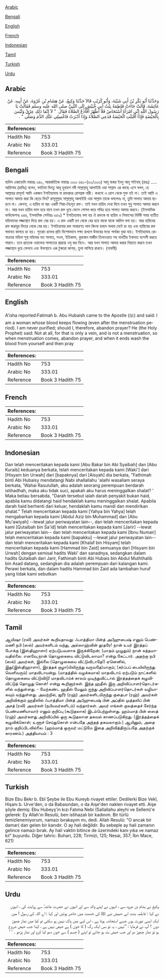 [Arabic](#arabic)

[Bengali](#bengali)

[English](#english)

[French](#french)

[Indonesian](#indonesian)

[Tamil](#tamil)

[Turkish](#turkish)

[Urdu](#urdu)

## Arabic


<div dir="rtl" lang="ar" style={{fontSize:'larger',backgroundColor:'#f8f9fa',padding:20}}>
وَحَدَّثَنَا أَبُو بَكْرِ بْنُ أَبِي شَيْبَةَ، وَأَبُو كُرَيْبٍ قَالاَ حَدَّثَنَا وَكِيعٌ، عَنْ هِشَامِ بْنِ عُرْوَةَ، عَنْ أَبِيهِ، عَنْ عَائِشَةَ، قَالَتْ جَاءَتْ فَاطِمَةُ بِنْتُ أَبِي حُبَيْشٍ إِلَى النَّبِيِّ صلى الله عليه وسلم فَقَالَتْ يَا رَسُولَ اللَّهِ إِنِّي امْرَأَةٌ أُسْتَحَاضُ فَلاَ أَطْهُرُ أَفَأَدَعُ الصَّلاَةَ فَقَالَ ‏ "‏ لاَ إِنَّمَا ذَلِكِ عِرْقٌ وَلَيْسَ بِالْحَيْضَةِ فَإِذَا أَقْبَلَتِ الْحَيْضَةُ فَدَعِي الصَّلاَةَ وَإِذَا أَدْبَرَتْ فَاغْسِلِي عَنْكِ الدَّمَ وَصَلِّي ‏"‏ ‏.‏
</div>
<div style={{backgroundColor:'#f8f9fa',padding:20, marginBottom: 10}}><table> <thead> <tr> <th>References:</th> <th></th> </tr> </thead> <tbody><tr><td>Hadith No</td><td>753</td></tr><tr><td>Arabic No</td><td>333.01</td></tr><tr><td>Reference</td><td>Book 3 Hadith 75</td></tr></tbody></table></div>

## Bengali


<div dir="ltr" lang="bn" style={{fontSize:'larger',backgroundColor:'#f8f9fa',padding:20}}>
হাদিস একাডেমি নাম্বারঃ ৬৪০, আন্তর্জাতিক নাম্বারঃ ৩৩৩ ৬৪০-(৬২/৩৩৩) আবূ বাকর ইবনু আবূ শাইবাহ্ (রহঃ) ..... আয়িশাহ (রাযিঃ) বলেন, ফাতিমা বিনতু আবূ হুবায়শ নবী সাল্লাল্লাহু আলাইহি ওয়া সাল্লাম এর কাছে এসে বলল, হে আল্লাহর রাসূল! আমি একজন ইসতিহাযাহ বা রক্তপ্রদর রোগগ্রস্ত নারী। কখনো এ রোগ থেকে মুক্ত হই না। তাই আমি এ সালাত আদায় করা কি ছেড়ে দিব? রাসূলুল্লাহ সাল্লাল্লাহু আলাইহি ওয়া সাল্লাম তাকে বললেনঃ না, তুমি সালাত আদায় ছাড়বে না। কেননা, এ হায়িয না বরং একটি শিরা-নিঃসৃত রক্ত। তাই যখন হায়িয দেখা দিবে তখন শুধু সালাত আদায় করবে না। আর যখন হায়িয ভাল হয়ে যাবে তখন রক্ত ধুয়ে ফেলে গোসল করে পবিত্র হয়ে সালাত আদায় করবে। (ইসলামিক ফাউন্ডেশনঃ ৬৪৪, ইসলামিক সেন্টারঃ ৬৫৯) * ইসতিহাযাহ বলা হয় ঐ রক্তকে যা হায়িয ও নিফাসের নির্দিষ্ট সময় ব্যতীত মহিলাদের লজ্জাস্থান দিয়ে রক্ত বের হয়। এ রক্ত একটি রগ থেকে বের হয়ে থাকে যাকে আদিল বলা হয়। আর হায়িযের রক্ত জরায়ুর ভিতর থেকে বের হয়। ইসতিহাযার রক্ত সাধারণত লাল কিংবা হলদে অথবা মেটে রং হয় এবং হায়িযের রক্ত স্বভাবত কালচে রং হয়। সুতরাং রক্তের প্রতি বিশেষভাবে লক্ষ্য রাখলে উভয়ের মধ্যে পার্থক্য বুঝা যায়। ইসতিহাযাহ রোগাক্রান্ত মহিলা সুস্থ মহিলার মত সালাত, সওম, ইতিকাফ, কুরআন মাজীদ তিলাওয়াত সহ যাবতীয় ইবাদাত বন্দেগী করতে পারবে। তবে প্রত্যেক ওয়াক্তের সালাতের প্রারম্ভে ওযু কর নিবে। আর যখন সালাত আদায় করার নিয়্যাত করবে তখন লজ্জাস্থান ধুয়ে ফেলবে এবং উক্তস্থানে এক টুকরো কাপড়, তুলা লাগিয়ে রাখবে। (নাবাবী)
</div>
<div style={{backgroundColor:'#f8f9fa',padding:20, marginBottom: 10}}><table> <thead> <tr> <th>References:</th> <th></th> </tr> </thead> <tbody><tr><td>Hadith No</td><td>753</td></tr><tr><td>Arabic No</td><td>333.01</td></tr><tr><td>Reference</td><td>Book 3 Hadith 75</td></tr></tbody></table></div>

## English


<div dir="ltr" lang="en" style={{fontSize:'larger',backgroundColor:'#f8f9fa',padding:20}}>
A'isha reported:Fatimah b. Abu Hubaish came to the Apostle (ﷺ) and said: I am a woman whose blood keeps flowing (even after the menstruation period). I am never purified; should I, therefore, abandon prayer? He (the Holy Prophet) said: Not at all, for that is only a vein, and is not a menstruation, so when menstruation comes, abandon prayer, and when it ends wash the blood from yourself and then pray
</div>
<div style={{backgroundColor:'#f8f9fa',padding:20, marginBottom: 10}}><table> <thead> <tr> <th>References:</th> <th></th> </tr> </thead> <tbody><tr><td>Hadith No</td><td>753</td></tr><tr><td>Arabic No</td><td>333.01</td></tr><tr><td>Reference</td><td>Book 3 Hadith 75</td></tr></tbody></table></div>

## French


<div dir="ltr" lang="fr" style={{fontSize:'larger',backgroundColor:'#f8f9fa',padding:20}}>

</div>
<div style={{backgroundColor:'#f8f9fa',padding:20, marginBottom: 10}}><table> <thead> <tr> <th>References:</th> <th></th> </tr> </thead> <tbody><tr><td>Hadith No</td><td>753</td></tr><tr><td>Arabic No</td><td>333.01</td></tr><tr><td>Reference</td><td>Book 3 Hadith 75</td></tr></tbody></table></div>

## Indonesian


<div dir="ltr" lang="id" style={{fontSize:'larger',backgroundColor:'#f8f9fa',padding:20}}>
Dan telah menceritakan kepada kami [Abu Bakar bin Abi Syaibah] dan [Abu Kuraib] keduanya berkata, telah menceritakan kepada kami [Waki'] dari [Hisyam bin Urwah] dari [bapaknya] dari [Aisyah] dia berkata, "Fathimah binti Abi Hubaisy mendatangi Nabi shallallahu 'alaihi wasallam seraya berkata, 'Wahai Rasulullah, aku adalah seorang perempuan berdarah istihadhah, maka aku tidak suci, apakah aku harus meninggalkan shalat? ' Maka beliau bersabda, "Darah tersebut ialah darah penyakit bukan haid, apabila kamu didatangi haid hendaklah kamu meninggalkan shalat. Apabila darah haid berhenti dari keluar, hendaklah kamu mandi dan mendirikan shalat." Telah menceritakan kepada kami [Yahya bin Yahya] telah mengabarkan kepada kami [Abdul Aziz bin Muhammad] dan [Abu Mu'awiyah] --lewat jalur periwayatan lain--, dan telah menceritakan kepada kami [Qutaibah bin Sa'id] telah menceritakan kepada kami [Jarir] --lewat jalur periwayatan lain-- dan telah menceritakan kepada kami [Ibnu Numair] telah menceritakan kepada kami [bapakku] --lewat jalur periwayatan lain-- dan telah menceritakan kepada kami [Khalaf bin Hisyam] telah menceritakan kepada kami [Hammad bin Zaid] semuanya dari [Hisyam bin Urwah] dengan semisal hadits Waki' dan sanadnya, sedangkan dalam hadits Qutaibah dari Jarir, Fathimah binti Abi Hubais bin Abdul Muththalib bin Asad datang, sedangkan dia adalah perempuan dari kalangan kami. Perawi berkata, dan dalam hadits Hammad bin Zaid ada tambahan huruf yang tidak kami sebutkan
</div>
<div style={{backgroundColor:'#f8f9fa',padding:20, marginBottom: 10}}><table> <thead> <tr> <th>References:</th> <th></th> </tr> </thead> <tbody><tr><td>Hadith No</td><td>753</td></tr><tr><td>Arabic No</td><td>333.01</td></tr><tr><td>Reference</td><td>Book 3 Hadith 75</td></tr></tbody></table></div>

## Tamil


<div dir="ltr" lang="ta" style={{fontSize:'larger',backgroundColor:'#f8f9fa',padding:20}}>
ஆயிஷா (ரலி) அவர்கள் கூறியதாவது: ஃபாத்திமா பின்த் அபீஹுபைஷ் எனும் பெண்மணி நபி (ஸல்) அவர்களிடம் வந்து, அல்லாஹ்வின் தூதரே! நான் உயர் இரத்தப் போக்கு (இஸ்திஹாளா) ஏற்படுபவளாக இருக்கிறேன்; (மாதம் முழுதும்) நான் சுத்தமாவதில்லை. எனவே,நான் தொழுகையை விட்டுவிடலாமா? என்று கேட்டார். அதற்கு நபி (ஸல்) அவர்கள், இல்லை (தொழுகையை விட்டுவிடாதே!) ஏனெனில், இது(இஸ்திஹாளா), இரத்தக் குழா(யிலிருந்து வருவதே)யாகும்; (கர்ப்பப் பையிலிருந்து வெளிவரும்) மாதவிடாயன்று. (மாதத்தில் வழக்கமாக) மாதவிடாய் ஏற்படும் நாட்களில் தொழுகையை விட்டுவிடு! மாதவிடாய்க் காலம் முடிந்துவிட்டால் இரத்தத்தைக் கழுவிவிட்டுத் தொழுது கொள்! என்று கூறினார்கள். இந்த ஹதீஸ் இரு அறிவிப்பாளர்தொடர்களில் வந்துள்ளது. - மேற்கண்ட ஹதீஸ் மேலும் ஐந்து அறிவிப்பாளர்தொடர்கள் வழியாகவும் வந்துள்ளது. அவற்றில், ஜரீர் (ரஹ்) அவர்களிடமிருந்து குதைபா (ரஹ்) அவர்கள் அறிவிக்கும் ஹதீஸில் ஃபாத்திமா பின்த் அபீஹுபைஷ் பின் அப்தில் முத்தலிப் பின் அசத் (ரலி) அவர்கள் (நபியவர்களிடம்) வந்தார்கள். அவர் எங்கள் குலத்தைச் சேர்ந்த பெண்மணியாவார் எனும் குறிப்பு (கூடுதலாக) இடம்பெற்றுள்ளது. ஹம்மாத் பின் ஸைத் (ரஹ்) அவர்களது அறிவிப்பில் ஒரு கூடுதலான தகவல் காணப்படுகிறது. (இரத்தத்தைக் கழுவிக்கொள்; உளூச் செய்துகொள் என்பதே அந்தத் தகவலாகும்.) ஆயினும், அதை நாம் குறிப்பிடவில்லை. (ஹம்மாத் ஒருவர் மட்டுமே இதை அறிவித்திருப்பதே அதற்குக் காரணம்.) அத்தியாயம் : 3
</div>
<div style={{backgroundColor:'#f8f9fa',padding:20, marginBottom: 10}}><table> <thead> <tr> <th>References:</th> <th></th> </tr> </thead> <tbody><tr><td>Hadith No</td><td>753</td></tr><tr><td>Arabic No</td><td>333.01</td></tr><tr><td>Reference</td><td>Book 3 Hadith 75</td></tr></tbody></table></div>

## Turkish


<div dir="ltr" lang="tr" style={{fontSize:'larger',backgroundColor:'#f8f9fa',padding:20}}>
Bize Ebu Bekr b. Ebî Şeybe ile Ebu Kureyb rivayet ettiler. Dedilerki Bize Vekî, Hişanı b. Urve'den, o da Babasından, o da Aişe'den naklen rivayet etti. Aişe şöyle demiş: Ebu Hubeyş'in kızı Fatıma Nebi (Sallallahu aleyhi ve Sellem)'e gelerek: Ey Allah'ın Resulü, ben istihazalı bir kadınım. Bir türlü temizlenemiyorum, namazı bırakayım mı, dedi. Allah Resulü: "O ancak bir damar( dan gelen bir kanıdır. O ay hali değildir. Bu sebeple ay hali zamanın gelince namazı bırak. Ay hali vaktin bitince de üzerindeki kanı yıka ve namaz kıl" buyurdu. Diğer tahric: Buhari, 228; Tirmizi, 125; Nesai, 357; İbn Mace, 621)
</div>
<div style={{backgroundColor:'#f8f9fa',padding:20, marginBottom: 10}}><table> <thead> <tr> <th>References:</th> <th></th> </tr> </thead> <tbody><tr><td>Hadith No</td><td>753</td></tr><tr><td>Arabic No</td><td>333.01</td></tr><tr><td>Reference</td><td>Book 3 Hadith 75</td></tr></tbody></table></div>

## Urdu


<div dir="rtl" lang="ur" style={{fontSize:'larger',backgroundColor:'#f8f9fa',padding:20}}>
وکیع نے ہشام بن عروہ سے ، انہوں نے اپنے والد سے اور انہوں نے حضرت عائشہؓ سے روایت کی ، انہوں نے کہا : فاطمہ بنت ابی حبیش نبی ﷺ کی خدمت میں حاضر ہوئیں اور کہا : اے اللہ کے رسول ! میں ایک ایسی عورت ہوں جسے استحاضہ ہوتا ہے ، اس لیے میں پاک نہیں ہو سکتی تو کیا میں نماز چھوڑ دوں ؟ آپ نے فرمایا : ’’نہیں ، یہ تو بس ایک رگ ( کا خون ) ہے حیض نہیں ہے ، لہٰذا جب حیض شروع ہو تو نماز چھوڑ دو اور جب حیض بند ہو جائے تو اپنے ( جسم ) سے خون دھو لیا کرو اور نماز پڑھو ۔ ‘ ‘
</div>
<div style={{backgroundColor:'#f8f9fa',padding:20, marginBottom: 10}}><table> <thead> <tr> <th>References:</th> <th></th> </tr> </thead> <tbody><tr><td>Hadith No</td><td>753</td></tr><tr><td>Arabic No</td><td>333.01</td></tr><tr><td>Reference</td><td>Book 3 Hadith 75</td></tr></tbody></table></div>